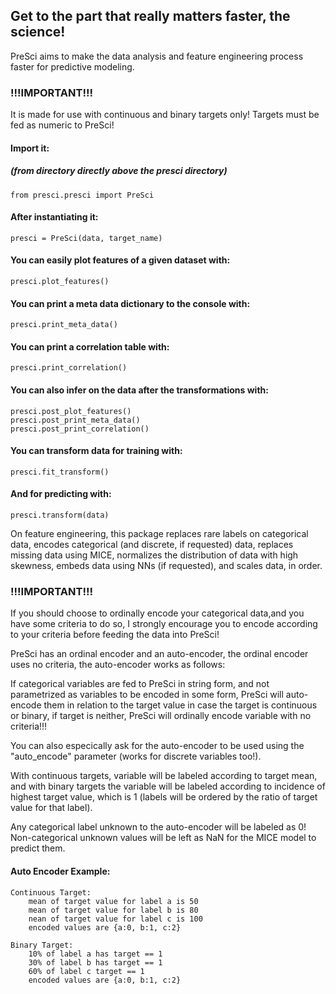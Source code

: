 ## Get to the part that really matters faster, the science!

PreSci aims to make the data analysis and feature engineering process
faster for predictive modeling.

### !!!IMPORTANT!!!
It is made for use with continuous and binary targets only!
Targets must be fed as numeric to PreSci!

#### Import it:
##### (from directory directly above the presci directory)
    from presci.presci import PreSci

#### After instantiating it:
    presci = PreSci(data, target_name)

#### You can easily plot features of a given dataset with:
    presci.plot_features()

#### You can print a meta data dictionary to the console with:
    presci.print_meta_data()

#### You can print a correlation table with:
    presci.print_correlation()

#### You can also infer on the data after the transformations with:
    presci.post_plot_features()
    presci.post_print_meta_data()
    presci.post_print_correlation()

#### You can transform data for training with:
    presci.fit_transform()

#### And for predicting with:
    presci.transform(data)

On feature engineering, this package replaces rare labels on categorical data, 
encodes categorical (and discrete, if requested) data, replaces missing data using MICE, 
normalizes the distribution of data with high skewness, embeds data using NNs (if requested), 
and scales data, in order.

### !!!IMPORTANT!!!
If you should choose to ordinally encode your categorical data,and you have some criteria to 
do so, I strongly encourage you to encode according to your criteria before feeding the data 
into PreSci!

PreSci has an ordinal encoder and an auto-encoder, the ordinal encoder uses no criteria, 
the auto-encoder works as follows:

If categorical variables are fed to PreSci in string form, and not parametrized 
as variables to be encoded in some form, PreSci will auto-encode them in relation 
to the target value in case the target is continuous or binary, if target is neither,
PreSci will ordinally encode variable with no criteria!!!

You can also especically ask for the auto-encoder to be used using the "auto_encode"
parameter (works for discrete variables too!).

With continuous targets, variable will be labeled according to target mean, 
and with binary targets the variable will be labeled according to incidence of
highest target value, which is 1 (labels will be ordered by the ratio of target 
value for that label).

Any categorical label unknown to the auto-encoder will be labeled as 0!
Non-categorical unknown values will be left as NaN for the MICE model to predict them.

#### Auto Encoder Example: 
    Continuous Target:
        mean of target value for label a is 50
        mean of target value for label b is 80
        nean of target value for label c is 100
        encoded values are {a:0, b:1, c:2}
        
    Binary Target:
        10% of label a has target == 1
        30% of label b has target == 1
        60% of label c target == 1
        encoded values are {a:0, b:1, c:2}
